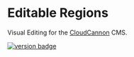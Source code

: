 # Editable Regions

Visual Editing for the [CloudCannon](https://cloudcannon.com/) CMS.

[<img src="https://img.shields.io/npm/v/@cloudcannon%2Feditable-regions?logo=npm" alt="version badge">](https://www.npmjs.com/package/@cloudcannon%2Feditable-regions)
